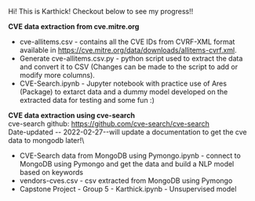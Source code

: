 Hi! This is Karthick! Checkout below to see my progress!!

**CVE data extraction from cve.mitre.org**
* cve-allitems.csv - contains all the CVE IDs from CVRF-XML format available in https://cve.mitre.org/data/downloads/allitems-cvrf.xml.
* Generate cve-allitems.csv.py - python script used to extract the data and convert it to CSV (Changes can be made to the script to add or modify more columns).
* CVE-Search.ipynb - Jupyter notebook with practice use of Ares (Package) to extarct data and a dummy model developed on the extracted data for testing and some fun :)

**CVE data extraction using cve-search**\
cve-search github: https://github.com/cve-search/cve-search \
Date-updated -- 2022-02-27--will update a documentation to get the cve data to mongodb later!\
* CVE-Search data from MongoDB using Pymongo.ipynb - connect to MongoDB using Pymongo and get the data and build a NLP model based on keywords
* vendors-cves.csv - csv extracted from MongoDB using Pymongo
* Capstone Project - Group 5 - Karthick.ipynb - Unsupervised model


